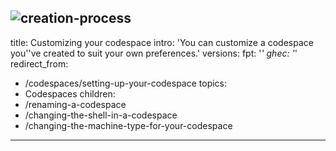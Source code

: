 ![creation-process](https://github.com/github/docs/assets/76409874/1bad74eb-ec6c-4c12-b60f-08241c573241)
---
title: Customizing your codespace
intro: 'You can customize a codespace you''ve created to suit your own preferences.'
versions:
  fpt: '*'
  ghec: '*'
redirect_from:
  - /codespaces/setting-up-your-codespace
topics:
  - Codespaces
children:
  - /renaming-a-codespace
  - /changing-the-shell-in-a-codespace
  - /changing-the-machine-type-for-your-codespace
---

